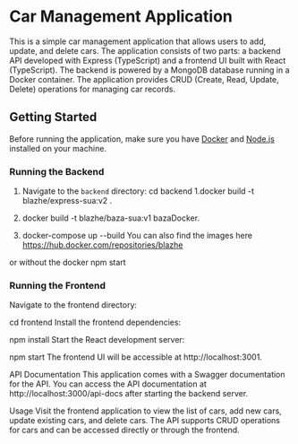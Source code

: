 # Car Management Application

This is a simple car management application that allows users to add, update, and delete cars. The application consists of two parts: a backend API developed with Express (TypeScript) and a frontend UI built with React (TypeScript). The backend is powered by a MongoDB database running in a Docker container. The application provides CRUD (Create, Read, Update, Delete) operations for managing car records.

## Getting Started

Before running the application, make sure you have [Docker](https://www.docker.com/get-started) and [Node.js](https://nodejs.org/) installed on your machine.

### Running the Backend

1. Navigate to the `backend` directory:
cd backend
1.docker build -t blazhe/express-sua:v2  . 

2. docker build -t blazhe/baza-sua:v1 bazaDocker. 

3. docker-compose up --build
You can also find the images here https://hub.docker.com/repositories/blazhe

or without the docker npm start



### Running the Frontend
Navigate to the frontend directory:


cd frontend
Install the frontend dependencies:

npm install
Start the React development server:


npm start
The frontend UI will be accessible at http://localhost:3001.

API Documentation
This application comes with a Swagger documentation for the API. You can access the API documentation at http://localhost:3000/api-docs after starting the backend server.

Usage
Visit the frontend application to view the list of cars, add new cars, update existing cars, and delete cars.
The API supports CRUD operations for cars and can be accessed directly or through the frontend.

